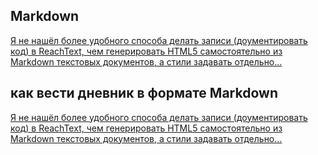 ## Markdown
[Я не нашёл более удобного способа делать записи (доументировать код) в ReachText, чем генерировать HTML5 самостоятельно из Markdown текстовых документов, а стили задавать отдельно...](blog/markdown.html)

## как вести дневник в формате Markdown
[Я не нашёл более удобного способа делать записи (доументировать код) в ReachText, чем генерировать HTML5 самостоятельно из Markdown текстовых документов, а стили задавать отдельно...](blog/markdown.html)

